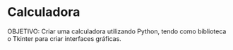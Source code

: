 # Calculadora
OBJETIVO:
          Criar uma calculadora utilizando Python, tendo como biblioteca o Tkinter para criar interfaces gráficas.
